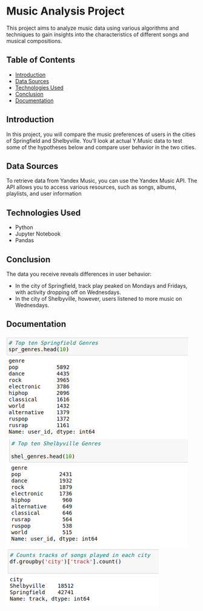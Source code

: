 # Music Analysis Project

This project aims to analyze music data using various algorithms and techniques to gain insights into the characteristics of different songs and musical compositions.

## Table of Contents

- [Introduction](#introduction)
- [Data Sources](#data-sources)
- [Technologies Used](#technologies-used)
- [Conclusion](#Conclusion )
- [Documentation](#Documentation)

## Introduction

In this project, you will compare the music preferences of users in the cities of Springfield and Shelbyville. You'll look at actual Y.Music data to test some of the hypotheses below and compare user behavior in the two cities.

## Data Sources

To retrieve data from Yandex Music, you can use the Yandex Music API. The API allows you to access various resources, such as songs, albums, playlists, and user information

## Technologies Used
- Python
- Jupyter Notebook
- Pandas


## Conclusion
The data you receive reveals differences in user behavior:
- In the city of Springfield, track play peaked on Mondays and Fridays, with activity dropping off on Wednesdays.
- In the city of Shelbyville, however, users listened to more music on Wednesdays.

## Documentation
![Springfield Genres](https://github.com/ngurahgotama/Music-Analysis/blob/main/documentation/Screenshot%20from%202023-05-24%2017-17-33.png)
![Shelbyville Genres](https://github.com/ngurahgotama/Music-Analysis/blob/main/documentation/Screenshot%20from%202023-05-24%2017-21-50.png)
![](https://github.com/ngurahgotama/Music-Analysis/blob/main/documentation/Screenshot%20from%202023-05-24%2017-28-10.png)

